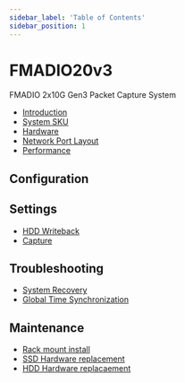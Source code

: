 ```yaml
---
sidebar_label: 'Table of Contents'
sidebar_position: 1
---
```


# FMADIO20v3

FMADIO 2x10G Gen3 Packet Capture System 

* [Introduction](README.md)
* [System SKU](system-sku.md)
* [Hardware](hardware.md)
* [Network Port Layout](network-port-layout.md)
* [Performance](performance.md)

## Configuration
<!--
* [Network Configuration (GUI)](configuration/network-configuration-gui.md)
* [Network Configuration (CLI)](configuration/network-configuration-cli.md)
* [Scratch Disk (EXT4)](configuration/scratch-disk-ext4.md)
* [Scratch Disk (BTRFS)](configuration/scratch-disk-btrfs.md)
* [Management Interface](configuration/management-interface.md)
* [FMAD Shark Config](configuration/cloudshark-config.md)
-->

## Settings

* [HDD Writeback](Settings/writeback.md)
* [Capture](Settings/capture.md)

## Troubleshooting

* [System Recovery](Troubleshooting/system-recovery.md)
* [Global Time Synchronization](Troubleshooting/global-time-synchronization.md)

## Maintenance

* [Rack mount install](Maintenance/rack-mount-install.md)
* [SSD Hardware replacement](Maintenance/ssd-hardware-replacement.md)
* [HDD Hardware replacaement](Maintenance/hdd-hardware-replacaement.md)
